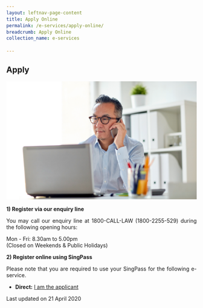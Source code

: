 ```yaml
---
layout: leftnav-page-content
title: Apply Online
permalink: /e-services/apply-online/
breadcrumb: Apply Online
collection_name: e-services

---
```


Apply
---

<div class="image"><img src="/images/1504083328552.png/" style="width:600px" title="Apply Online" alt="Apply Online"></div>

**1) Register via our enquiry line**

<p style="text-align: justify">You may call our enquiry line at 1800-CALL-LAW (1800-2255-529) during the following opening hours:</p>

Mon - Fri: 8.30am to 5.00pm<br>
(Closed on Weekends & Public Holidays)

**2) Register online using SingPass**

<p style="text-align: justify">Please note that you are required to use your SingPass for the following e-service.</p>

* **Direct:**  [I am the applicant](https://eservices.mlaw.gov.sg/cmc/mediatorsportal/direct-intake/)

<p class="right-side-updated">Last updated on 21 April 2020</p> 
